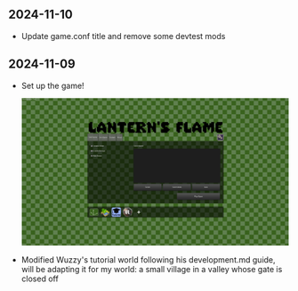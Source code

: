 ## 2024-11-10

- Update game.conf title and remove some devtest mods

## 2024-11-09

- Set up the game!

  ![First render of game with custom header image](firstBanner.png)

- Modified Wuzzy's tutorial world following his development.md guide, will be adapting it for my world: a small village in a valley whose gate is closed off

